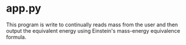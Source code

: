 # app.py
This program is write to continually reads mass from the user and then output the equivalent energy using Einstein's mass-energy equivalence formula.